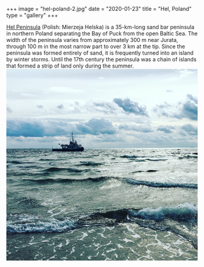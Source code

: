 +++
image = "hel-poland-2.jpg"
date = "2020-01-23"
title = "Hel, Poland"
type = "gallery"
+++

[Hel Peninsula](https://en.wikipedia.org/w/index.php?title=Hel_Peninsula&oldid=939640541) (Polish: Mierzeja Helska) is a 35-km-long sand bar peninsula in northern Poland separating the Bay of Puck from the open Baltic Sea. 
The width of the peninsula varies from approximately 300 m near Jurata, through 100 m in the most narrow part to over 3 km at the tip. Since the peninsula was formed entirely of sand, it is frequently turned into an island by winter storms. Until the 17th century the peninsula was a chain of islands that formed a strip of land only during the summer.
![Hel Peninsula](hel-poland-2.jpg)
